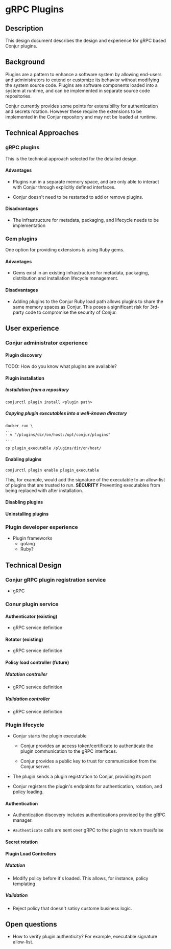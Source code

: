 # gRPC Plugins

## Description

This design document describes the design and experience for gRPC based Conjur
plugins.

## Background

Plugins are a pattern to enhance a software system by allowing end-users and
administrators to extend or customize its behavior without modifying the
system source code. Plugins are software components loaded into a system
at runtime, and can be implemented in separate source code repositories.

Conjur currently provides some points for extensibility for authentication
and secrets rotation. However these require the extensions to be implemented
in the Conjur repository and may not be loaded at runtime.

## Technical Approaches

### gRPC plugins

This is the technical approach selected for the detailed design.

#### Advantages

- Plugins run in a separate memory space, and are only able to interact
  with Conjur through explicitly defined interfaces.

- Conjur doesn't need to be restarted to add or remove plugins.

#### Disadvantages

- The infrastructure for metadata, packaging, and lifecycle needs to be
  implementation

### Gem plugins

One option for providing extensions is using Ruby gems.

#### Advantages

- Gems exist in an existing infrastructure for metadata, packaging, distribution
  and installation lifecycle management.

#### Disadvantages

- Adding plugins to the Conjur Ruby load path allows plugins to share the same
  memory spaces as Conjur. This poses a significant risk for 3rd-party code 
  to compromise the security of Conjur.

## User experience

### Conjur administrator experience

#### Plugin discovery

TODO: How do you know what plugins are available?

#### Plugin installation

##### Installation from a repository
```
conjurctl plugin install <plugin path>
```

##### Copying plugin executables into a well-known directory

```
docker run \
...
- v "/plugins/dir/on/host:/opt/conjur/plugins"
...
```

```
cp plugin_executable /plugins/dir/on/host/
```

#### Enabling plugins

```
conjurctl plugin enable plugin_executable
```

This, for example, would add the signature of the executable to an
allow-list of plugins that are trusted to run. **SECURITY** Preventing
executables from being replaced with after installation.

#### Disabling plugins

#### Uninstalling plugins

### Plugin developer experience

- Plugin frameworks
    - golang
    - Ruby?

## Technical Design

### Conjur gRPC plugin registration service

- gRPC

### Conur plugin service

#### Authenticator (existing)

- gRPC service definition

#### Rotator (existing)

- gRPC service definition


#### Policy load controller (future)

##### Mutation controller

- gRPC service definition

##### Validation controller

- gRPC service definition

### Plugin lifecycle

- Conjur starts the plugin executable

    - Conjur provides an access token/certificate to authenticate
      the plugin communication to the gRPC interfaces.

    - Conjur provides a public key to trust for communication from
      the Conjur server.

- The plugin sends a plugin registration to Conjur, providing
  its port

- Conjur registers the plugin's endpoints for authentication, rotation,
  and policy loading.

#### Authentication

- Authentication discovery includes authentications provided by the
  gRPC manager.

- `#authenticate` calls are sent over gRPC to the plugin to return true/false

#### Secret rotation

#### Plugin Load Controllers

##### Mutation

- Modify policy before it's loaded. This allows, for instance, policy templating

##### Validation

- Reject policy that doesn't satisy custome business logic.

## Open questions

- How to verify plugin authenticity? For example, executable signature allow-list.